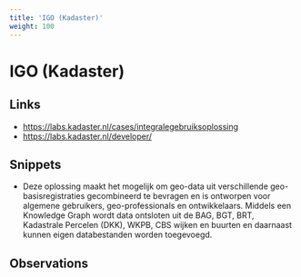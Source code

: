 ```yaml
---
title: 'IGO (Kadaster)'
weight: 100
---
```


# IGO (Kadaster)

## Links
- https://labs.kadaster.nl/cases/integralegebruiksoplossing
- https://labs.kadaster.nl/developer/

## Snippets
- Deze oplossing maakt het mogelijk om geo-data uit verschillende geo-basisregistraties gecombineerd te bevragen en is ontworpen voor algemene gebruikers, geo-professionals en ontwikkelaars. Middels een Knowledge Graph wordt data ontsloten uit de BAG, BGT, BRT, Kadastrale Percelen (DKK), WKPB, CBS wijken en buurten en daarnaast kunnen eigen databestanden worden toegevoegd.

## Observations
